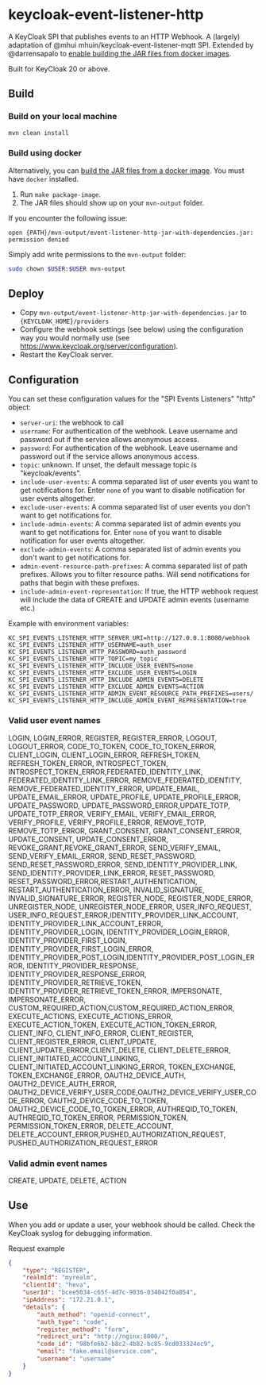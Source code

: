 # keycloak-event-listener-http

A KeyCloak SPI that publishes events to an HTTP Webhook.
A (largely) adaptation of @mhui mhuin/keycloak-event-listener-mqtt SPI.
Extended by @darrensapalo to [enable building the JAR files from docker images](https://sapalo.dev/2021/06/16/send-keycloak-webhook-events/).

Built for KeyCloak 20 or above.

## Build

### Build on your local machine

```sh
mvn clean install
```

### Build using docker

Alternatively, you can [build the JAR files from a docker image](https://sapalo.dev/2021/06/16/send-keycloak-webhook-events/). You must have `docker` installed.

1. Run `make package-image`.
2. The JAR files should show up on your `mvn-output` folder.

If you encounter the following issue:

```
open {PATH}/mvn-output/event-listener-http-jar-with-dependencies.jar: permission denied
```

Simply add write permissions to the `mvn-output` folder:

```sh
sudo chown $USER:$USER mvn-output
```

## Deploy

* Copy `mvn-output/event-listener-http-jar-with-dependencies.jar` to `{KEYCLOAK_HOME}/providers`
* Configure the webhook settings (see below) using the configuration way you would normally use (see https://www.keycloak.org/server/configuration).
* Restart the KeyCloak server.

## Configuration

You can set these configuration values for the "SPI Events Listeners" "http" object:

- `server-uri`: the webhook to call
- `username`: For authentication of the webhook. Leave username and password out if the service allows anonymous access.
- `password`: For authentication of the webhook. Leave username and password out if the service allows anonymous access.
- `topic`: unknown. If unset, the default message topic is "keycloak/events".
- `include-user-events`: A comma separated list of user events you want to get notifications for. Enter `none` of you want to disable notification for user events altogether.
- `exclude-user-events`: A comma separated list of user events you don't want to get notifications for.
- `include-admin-events`: A comma separated list of admin events you want to get notifications for. Enter `none` of you want to disable notification for user events altogether.
- `exclude-admin-events`: A comma separated list of admin events you don't want to get notifications for.
- `admin-event-resource-path-prefixes`: A comma separated list of path prefixes. Allows you to filter resource paths. Will send notifications for paths that begin with these prefixes.
- `include-admin-event-representation`: If true, the HTTP webhook request will include the data of CREATE and UPDATE admin events (username etc.)

Example with environment variables:

```
KC_SPI_EVENTS_LISTENER_HTTP_SERVER_URI=http://127.0.0.1:8080/webhook
KC_SPI_EVENTS_LISTENER_HTTP_USERNAME=auth_user
KC_SPI_EVENTS_LISTENER_HTTP_PASSWORD=auth_password
KC_SPI_EVENTS_LISTENER_HTTP_TOPIC=my_topic
KC_SPI_EVENTS_LISTENER_HTTP_INCLUDE_USER_EVENTS=none
KC_SPI_EVENTS_LISTENER_HTTP_EXCLUDE_USER_EVENTS=LOGIN
KC_SPI_EVENTS_LISTENER_HTTP_INCLUDE_ADMIN_EVENTS=DELETE
KC_SPI_EVENTS_LISTENER_HTTP_EXCLUDE_ADMIN_EVENTS=ACTION
KC_SPI_EVENTS_LISTENER_HTTP_ADMIN_EVENT_RESOURCE_PATH_PREFIXES=users/
KC_SPI_EVENTS_LISTENER_HTTP_INCLUDE_ADMIN_EVENT_REPRESENTATION=true
```

### Valid user event names

LOGIN, LOGIN_ERROR, REGISTER, REGISTER_ERROR, LOGOUT, LOGOUT_ERROR, CODE_TO_TOKEN, CODE_TO_TOKEN_ERROR, CLIENT_LOGIN, CLIENT_LOGIN_ERROR, REFRESH_TOKEN, REFRESH_TOKEN_ERROR, INTROSPECT_TOKEN, INTROSPECT_TOKEN_ERROR,FEDERATED_IDENTITY_LINK, FEDERATED_IDENTITY_LINK_ERROR, REMOVE_FEDERATED_IDENTITY, REMOVE_FEDERATED_IDENTITY_ERROR, UPDATE_EMAIL, UPDATE_EMAIL_ERROR, UPDATE_PROFILE, UPDATE_PROFILE_ERROR, UPDATE_PASSWORD, UPDATE_PASSWORD_ERROR,UPDATE_TOTP, UPDATE_TOTP_ERROR, VERIFY_EMAIL, VERIFY_EMAIL_ERROR, VERIFY_PROFILE, VERIFY_PROFILE_ERROR, REMOVE_TOTP, REMOVE_TOTP_ERROR, GRANT_CONSENT, GRANT_CONSENT_ERROR, UPDATE_CONSENT, UPDATE_CONSENT_ERROR, REVOKE_GRANT,REVOKE_GRANT_ERROR, SEND_VERIFY_EMAIL, SEND_VERIFY_EMAIL_ERROR, SEND_RESET_PASSWORD, SEND_RESET_PASSWORD_ERROR, SEND_IDENTITY_PROVIDER_LINK, SEND_IDENTITY_PROVIDER_LINK_ERROR, RESET_PASSWORD, RESET_PASSWORD_ERROR,RESTART_AUTHENTICATION, RESTART_AUTHENTICATION_ERROR, INVALID_SIGNATURE, INVALID_SIGNATURE_ERROR, REGISTER_NODE, REGISTER_NODE_ERROR, UNREGISTER_NODE, UNREGISTER_NODE_ERROR, USER_INFO_REQUEST, USER_INFO_REQUEST_ERROR,IDENTITY_PROVIDER_LINK_ACCOUNT, IDENTITY_PROVIDER_LINK_ACCOUNT_ERROR, IDENTITY_PROVIDER_LOGIN, IDENTITY_PROVIDER_LOGIN_ERROR, IDENTITY_PROVIDER_FIRST_LOGIN, IDENTITY_PROVIDER_FIRST_LOGIN_ERROR, IDENTITY_PROVIDER_POST_LOGIN,IDENTITY_PROVIDER_POST_LOGIN_ERROR, IDENTITY_PROVIDER_RESPONSE, IDENTITY_PROVIDER_RESPONSE_ERROR, IDENTITY_PROVIDER_RETRIEVE_TOKEN, IDENTITY_PROVIDER_RETRIEVE_TOKEN_ERROR, IMPERSONATE, IMPERSONATE_ERROR, CUSTOM_REQUIRED_ACTION,CUSTOM_REQUIRED_ACTION_ERROR, EXECUTE_ACTIONS, EXECUTE_ACTIONS_ERROR, EXECUTE_ACTION_TOKEN, EXECUTE_ACTION_TOKEN_ERROR, CLIENT_INFO, CLIENT_INFO_ERROR, CLIENT_REGISTER, CLIENT_REGISTER_ERROR, CLIENT_UPDATE, CLIENT_UPDATE_ERROR,CLIENT_DELETE, CLIENT_DELETE_ERROR, CLIENT_INITIATED_ACCOUNT_LINKING, CLIENT_INITIATED_ACCOUNT_LINKING_ERROR, TOKEN_EXCHANGE, TOKEN_EXCHANGE_ERROR, OAUTH2_DEVICE_AUTH, OAUTH2_DEVICE_AUTH_ERROR, OAUTH2_DEVICE_VERIFY_USER_CODE,OAUTH2_DEVICE_VERIFY_USER_CODE_ERROR, OAUTH2_DEVICE_CODE_TO_TOKEN, OAUTH2_DEVICE_CODE_TO_TOKEN_ERROR, AUTHREQID_TO_TOKEN, AUTHREQID_TO_TOKEN_ERROR, PERMISSION_TOKEN, PERMISSION_TOKEN_ERROR, DELETE_ACCOUNT, DELETE_ACCOUNT_ERROR,PUSHED_AUTHORIZATION_REQUEST, PUSHED_AUTHORIZATION_REQUEST_ERROR

### Valid admin event names

CREATE, UPDATE, DELETE, ACTION

## Use

When you add or update a user, your webhook should be called. Check the KeyCloak syslog for debugging information.

Request example

```json
{
    "type": "REGISTER",
    "realmId": "myrealm",
    "clientId": "heva",
    "userId": "bcee5034-c65f-4d7c-9036-034042f0a054",
    "ipAddress": "172.21.0.1", 
    "details": {
        "auth_method": "openid-connect",
        "auth_type": "code",
        "register_method": "form",
        "redirect_uri": "http://nginx:8000/",
        "code_id": "98bfe6b2-b8c2-4b82-bc85-9cd033324ec9",
        "email": "fake.email@service.com",
        "username": "username"
    }
}
```
